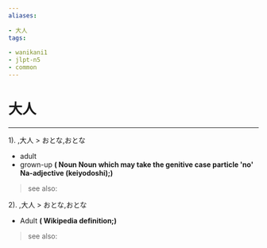 ```yaml
---
aliases:
    
- 大人
tags:
    
- wanikani1
- jlpt-n5
- common
---
```


# 大人
---
1).
,大人 > おとな,おとな

- adult
- grown-up
**( Noun Noun which may take the genitive case particle 'no' Na-adjective (keiyodoshi);)**
> see also: 
            
2).
,大人 > おとな,おとな

- Adult
**( Wikipedia definition;)**
> see also: 
            